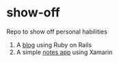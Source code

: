 # show-off

Repo to show off personal habilities
1. A [blog](https://github.com/avpalmeira/show-off/tree/master/rails-blog) using Ruby on Rails
2. A simple [notes app](https://github.com/avpalmeira/show-off/tree/master/xamarin-notes) using Xamarin
